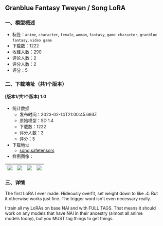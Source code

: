 ## Granblue Fantasy Tweyen / Song LoRA
### 一、模型概述

- 标签：`anime`, `character`, `female`, `woman`, `fantasy`, `game character`, `granblue fantasy`, `video game`
- 下载数：1222
- 收藏人数：290
- 评论人数：2
- 评分人数：2
- 评分：5

### 二、下载地址（共1个版本）

#### [版本1/共1个版本] 1.0

- 统计数据
  - 发布时间：2023-02-14T21:00:45.693Z
  - 原始模型：SD 1.4
  - 下载数：1222
  - 评分人数：2
  - 评分：5
- 下载地址
  - [song.safetensors](https://civitai.com/api/download/models/10503)
- 样例图像：

| <img src="https://image.civitai.com/xG1nkqKTMzGDvpLrqFT7WA/ae81421d-9fff-4bb8-1594-d8c97c317900/width=450/102225.jpeg" /> | <img src="https://image.civitai.com/xG1nkqKTMzGDvpLrqFT7WA/a1795cb0-d41b-4dba-b24a-006dacec5a00/width=450/102224.jpeg" /> | <img src="https://image.civitai.com/xG1nkqKTMzGDvpLrqFT7WA/541f2a80-e534-4e4d-561c-f169fbe1a300/width=450/102227.jpeg" /> | <img src="https://image.civitai.com/xG1nkqKTMzGDvpLrqFT7WA/6b3c0134-efce-4570-f945-7642096d9200/width=450/102226.jpeg" /> |
| ---- | ---- | ---- | ---- |


### 三、详情
<p>The first LoRA I ever made.  Hideously overfit, set weight down to like .4.  But it otherwise works just fine.  The trigger word isn't even necessary really.</p><p></p><p>I train all my LoRAs on base NAI and with FULL TAGS.  That means it should work on any models that have NAI in their ancestry (almost all anime models today), but you MUST tag things to get things.  </p>